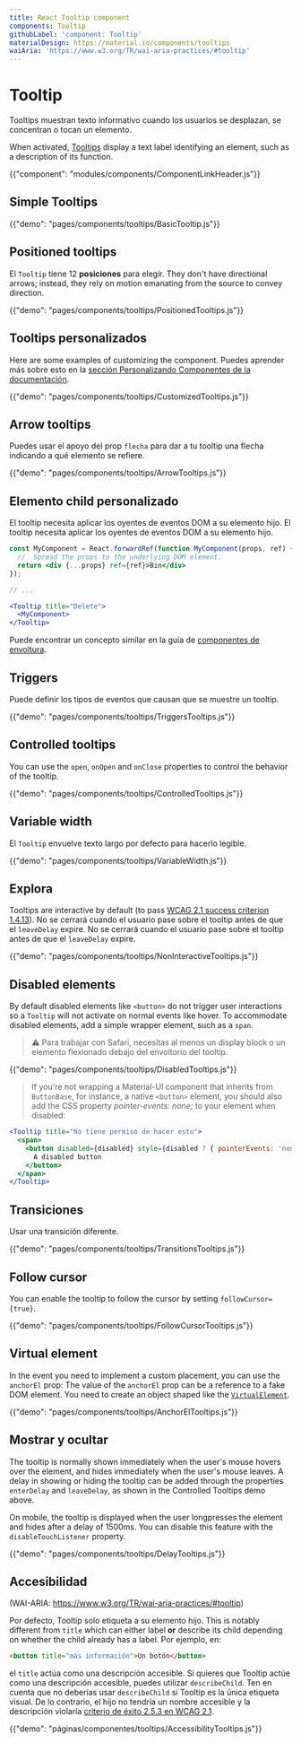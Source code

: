 ```yaml
---
title: React Tooltip component
components: Tooltip
githubLabel: 'component: Tooltip'
materialDesign: https://material.io/components/tooltips
waiAria: 'https://www.w3.org/TR/wai-aria-practices/#tooltip'
---
```


# Tooltip

<p class="description">Tooltips muestran texto informativo cuando los usuarios se desplazan, se concentran o tocan un elemento.</p>

When activated, [Tooltips](https://material.io/design/components/tooltips.html) display a text label identifying an element, such as a description of its function.

{{"component": "modules/components/ComponentLinkHeader.js"}}

## Simple Tooltips

{{"demo": "pages/components/tooltips/BasicTooltip.js"}}

## Positioned tooltips

El `Tooltip` tiene 12 **posiciones** para elegir. They don't have directional arrows; instead, they rely on motion emanating from the source to convey direction.

{{"demo": "pages/components/tooltips/PositionedTooltips.js"}}

## Tooltips personalizados

Here are some examples of customizing the component. Puedes aprender más sobre esto en la [sección Personalizando Componentes de la documentación](/customization/how-to-customize/).

{{"demo": "pages/components/tooltips/CustomizedTooltips.js"}}

## Arrow tooltips

Puedes usar el apoyo del prop `flecha` para dar a tu tooltip una flecha indicando a qué elemento se refiere.

{{"demo": "pages/components/tooltips/ArrowTooltips.js"}}

## Elemento child personalizado

El tooltip necesita aplicar los oyentes de eventos DOM a su elemento hijo. El tooltip necesita aplicar los oyentes de eventos DOM a su elemento hijo.

```jsx
const MyComponent = React.forwardRef(function MyComponent(props, ref) {
  //  Spread the props to the underlying DOM element.
  return <div {...props} ref={ref}>Bin</div>
});

// ...

<Tooltip title="Delete">
  <MyComponent>
</Tooltip>
```

Puede encontrar un concepto similar en la guía de [componentes de envoltura](/guides/composition/#wrapping-components).

## Triggers

Puede definir los tipos de eventos que causan que se muestre un tooltip.

{{"demo": "pages/components/tooltips/TriggersTooltips.js"}}

## Controlled tooltips

You can use the `open`, `onOpen` and `onClose` properties to control the behavior of the tooltip.

{{"demo": "pages/components/tooltips/ControlledTooltips.js"}}

## Variable width

El `Tooltip` envuelve texto largo por defecto para hacerlo legible.

{{"demo": "pages/components/tooltips/VariableWidth.js"}}

## Explora

Tooltips are interactive by default (to pass [WCAG 2.1 success criterion 1.4.13](https://www.w3.org/TR/WCAG21/#content-on-hover-or-focus)). No se cerrará cuando el usuario pase sobre el tooltip antes de que el `leaveDelay` expire. No se cerrará cuando el usuario pase sobre el tooltip antes de que el `leaveDelay` expire.

{{"demo": "pages/components/tooltips/NonInteractiveTooltips.js"}}

## Disabled elements

By default disabled elements like `<button>` do not trigger user interactions so a `Tooltip` will not activate on normal events like hover. To accommodate disabled elements, add a simple wrapper element, such as a `span`.

> ⚠️ Para trabajar con Safari, necesitas al menos un display block o un elemento flexionado debajo del envoltorio del tooltip.

{{"demo": "pages/components/tooltips/DisabledTooltips.js"}}

> If you're not wrapping a Material-UI component that inherits from `ButtonBase`, for instance, a native `<button>` element, you should also add the CSS property *pointer-events: none;* to your element when disabled:

```jsx
<Tooltip title="No tiene permiso de hacer esto">
  <span>
    <button disabled={disabled} style={disabled ? { pointerEvents: 'none' } : {}}>
      A disabled button
    </button>
  </span>
</Tooltip>
```

## Transiciones

Usar una transición diferente.

{{"demo": "pages/components/tooltips/TransitionsTooltips.js"}}

## Follow cursor

You can enable the tooltip to follow the cursor by setting `followCursor={true}`.

{{"demo": "pages/components/tooltips/FollowCursorTooltips.js"}}

## Virtual element

In the event you need to implement a custom placement, you can use the `anchorEl` prop: The value of the `anchorEl` prop can be a reference to a fake DOM element. You need to create an object shaped like the [`VirtualElement`](https://popper.js.org/docs/v2/virtual-elements/).

{{"demo": "pages/components/tooltips/AnchorElTooltips.js"}}

## Mostrar y ocultar

The tooltip is normally shown immediately when the user's mouse hovers over the element, and hides immediately when the user's mouse leaves. A delay in showing or hiding the tooltip can be added through the properties `enterDelay` and `leaveDelay`, as shown in the Controlled Tooltips demo above.

On mobile, the tooltip is displayed when the user longpresses the element and hides after a delay of 1500ms. You can disable this feature with the `disableTouchListener` property.

{{"demo": "pages/components/tooltips/DelayTooltips.js"}}

## Accesibilidad

(WAI-ARIA: https://www.w3.org/TR/wai-aria-practices/#tooltip)

Por defecto, Tooltip solo etiqueta a su elemento hijo. This is notably different from `title` which can either label **or** describe its child depending on whether the child already has a label. Por ejemplo, en:

```html
<button title="más información">Un botón</button>
```

el  `title` actúa como una descripción accesible. Si quieres que Tooltip actúe como una descripción accesible, puedes utilizar `describeChild`. Ten en cuenta que no deberías usar `describeChild` si Tooltip es la única etiqueta visual. De lo contrario, el hijo no tendría un nombre accesible y la descripción violaría [criterio de éxito 2.5.3 en WCAG 2.1](https://www.w3.org/WAI/WCAG21/Understanding/label-in-name.html).

{{"demo": "páginas/componentes/tooltips/AccessibilityTooltips.js"}}
